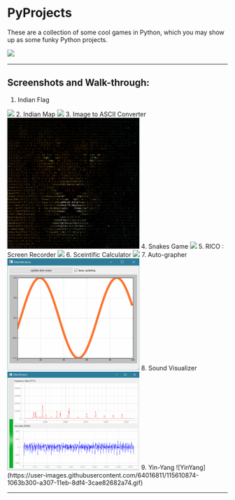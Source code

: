 
# PyProjects
These are a collection of some cool games in Python, which you may show up as some funky Python projects. 

<img width=50% src="https://banner2.cleanpng.com/20180712/yka/kisspng-professional-python-programmer-computer-programmin-python-logo-download-5b47725c1cc0d6.3474912915314089881178.jpg" >

<hr>

## Screenshots and Walk-through: 

1. Indian Flag
<img src="https://user-images.githubusercontent.com/64016811/107748193-aba43f00-6d3e-11eb-874c-706bb6c59cbf.gif" width=60%>
2. Indian Map 
<img src="https://user-images.githubusercontent.com/64016811/114883231-5958ca80-9e22-11eb-9027-25564e37112d.gif" width=60%>
3. Image to ASCII Converter
<img src="https://github.com/MainakRepositor/PyProjects/blob/master/Ascii/output.png" width=60%>
4. Snakes Game
<img src="https://user-images.githubusercontent.com/64016811/98468419-549f4300-2200-11eb-85e8-8b224976df2c.jpg" width=60%>
5. RICO : Screen Recorder
<img src="https://user-images.githubusercontent.com/64016811/98546067-680fe400-22bc-11eb-83df-eff2a2e4ffcf.jpg" width=60%>
6. Sceintific Calculator
<img src="https://user-images.githubusercontent.com/64016811/99259448-0d3c3680-2840-11eb-898c-386951e70f09.jpg" width=60%>
7. Auto-grapher
<img src="https://github.com/MainakRepositor/PyProjects/blob/master/Sine%20Scroll%20autograph/demo.gif?raw=true" width=60%>
8. Sound Visualizer
<img src="https://github.com/MainakRepositor/PyProjects/raw/master/Audio%20monitor/demo.gif" width=60%>
9. Yin-Yang
![YinYang](https://user-images.githubusercontent.com/64016811/115610874-1063b300-a307-11eb-8df4-3cae82682a74.gif)


<hr>
